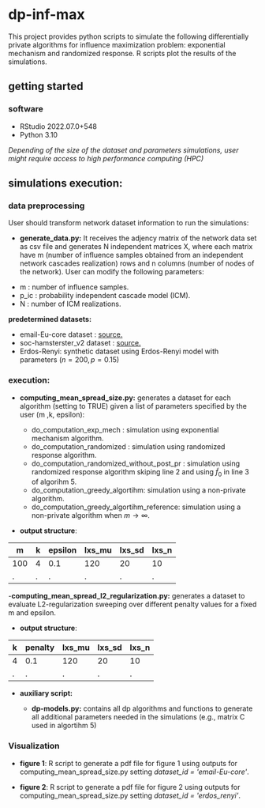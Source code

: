 # dp-inf-max

This project provides python scripts to simulate the following differentially private algorithms for influence maximization problem: exponential mechanism and randomized response. R scripts plot the results of the simulations.

## getting started

### software 

+ RStudio 2022.07.0+548 
+ Python 3.10

*Depending of the size of the dataset and parameters simulations, user might require access to high performance computing (HPC)*

## simulations execution:

### data preprocessing 

User should transform network dataset information to run the simulations:

+ **generate_data.py:** It receives the adjency matrix of the network data set as csv file and generates N independent matrices X, where each matrix have m (number of influence samples obtained from an independent network cascades realization) rows and n columns (number of nodes of the network). User can modify the following parameters:

- m : number of influence samples.
- p_ic : probability  independent cascade model (ICM).
- N : number of ICM realizations.

**predetermined datasets:**

+ email-Eu-core dataset : [source.](https://snap.stanford.edu/data/email-Eu-core.html)
+ soc-hamsterster_v2 dataset : [source.](https://networkrepository.com/soc-hamsterster.php)
+ Erdos-Renyi: synthetic dataset using Erdos-Renyi model with parameters ($n=200, p=0.15$)

### execution:

+ **computing_mean_spread_size.py:** generates a dataset for each algorithm (setting to TRUE) given a list of parameters specified by the user (m ,k, epsilon):  

  + do_computation_exp_mech : simulation using exponential mechanism algorithm.
  + do_computation_randomized : simulation using randomized response algorithm.
  + do_computation_randomized_without_post_pr : simulation using randomized response algorithm skiping line 2  and using $\tilde{f}_0$ in line 3 of algorihm 5.
  + do_computation_greedy_algortihm: simulation using a non-private  algorithm. 
  + do_computation_greedy_algortihm_reference: simulation using a non-private  algorithm when $m \rightarrow \infty$.


+ **output structure**: 

| m  | k   | epsilon| Ixs_mu | Ixs_sd | Ixs_n |
| --- | ---- | --- | ---- | --- | ---- |
| 100 | 4 | 0.1| 120 | 20 | 10 |
| . | . | .| . | . | .|


-**computing_mean_spread_l2_regularization.py:** generates a dataset to evaluate  L2-regularization sweeping over different penalty values for a fixed m and epsilon. 

+ **output structure**: 

| k | penalty  | Ixs_mu | Ixs_sd | Ixs_n |
| --- | ---- | --- | ---- | --- |
| 4 | 0.1 | 120 | 20 | 10 |
| . | . | . | . | .|


+ **auxiliary script:**

  + **dp-models.py:** contains all dp algorithms and functions to generate all additional parameters needed in the simulations (e.g., matrix C used in algortihm 5)


### Visualization

+ **figure 1**: R script to generate a pdf file for figure 1 using outputs for computing_mean_spread_size.py setting *dataset_id = 'email-Eu-core'*. 

+ **figure 2**: R script to generate a pdf file for figure 2 using outputs for computing_mean_spread_size.py setting *dataset_id = 'erdos_renyi'*.



